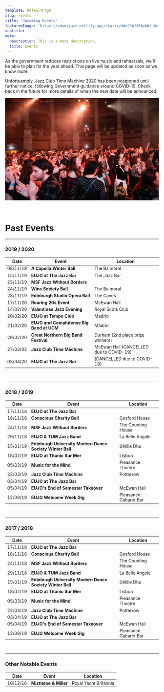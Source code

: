 ```yaml
---
template: DefaultPage
slug: events
title: 'Upcoming Events'
featuredImage: 'https://edunijazz.netlify.app/static/dde95bf308ebbfa0cf4b6da7bc728b3a/a296c/events-cover.jpg'
subtitle: ''
meta:
  description: This is a meta description.
  title: Events
---
```


As the government reduces restrictions on live music and rehearsals, we'll be able to plan for the year ahead. This page will be updated as soon as we know more.

Unfortuantely, Jazz Club Time Machine 2020 has been postponed until further notice, following Government guidance around COVID-19. Check back in the future for more details of when the new date will be announced.

![](../images/events.jpg)

<br/>

# Past Events

---

### 2019 / 2020

| Date     | Event                                    | Location                                |
|----------|------------------------------------------|-----------------------------------------|
| 08/11/19 | **A Capella Winter Ball**                | The Balmoral                            |
| 15/11/19 | **EUJO at The Jazz Bar**                 | The Jazz Bar                            |
| 23/11/19 | **MSF Jazz Without Borders**             |                                         |
| 24/11/19 | **Wine Society Ball**                    | The Balmoral                            |
| 28/11/19 | **Edinburgh Studio Opera Ball**          | The Caves                               |
| 17/11/20 | **Roaring 20s Event**                    | McEwan Hall                             |
| 14/02/20 | **Valentines Jazz Evening**              | Royal Scots Club                        |
| 20/02/20 | **EUJO at Tempo Club**                   | Madrid                                  |
| 21/02/20 | **EUJO and Complutense Big Band at UCM** | Madrid                                  |
| 29/02/20 | **Great Northern Big Band Festival**     | Durham (2nd place prize winners)        |
| 27/03/02 | **Jazz Club Time Machine**               | McEwan Hall (CANCELLED due to COVID-19) |
| 03/04/20 | **EUJO at The Jazz Bar**                 | (CANCELLED due to COVID-19)             |

<br/>

---

### 2018 / 2019

| Date     | Event                                                     | Location              |
|----------|-----------------------------------------------------------|-----------------------|
| 17/11/18 | **EUJO at The Jazz Bar**                                  |                       |
| 18/11/18 | **Conscious Charity Ball**                                | Gosford House         |
| 24/11/18 | **MSF Jazz Without Borders**                              | The Counting House    |
| 29/11/18 | **EUJO & TUM Jazz Band**                                  | La Belle Angele       |
| 15/01/19 | **Edinburgh University Modern Dance Society Winter Ball** | Ghillie Dhu           |
| 18/02/19 | **EUJO at Titanic Sur Mer**                               | Lisbon                |
| 05/03/19 | **Music for the Mind**                                    | Pleasance Theatre     |
| 22/03/19 | **Jazz Club Time Machine**                                | Potterrow             |
| 03/04/19 | **EUJO at The Jazz Bar**                                  |                       |
| 05/04/19 | **EUJO's End of Semester Takeover**                       | McEwan Hall           |
| 12/09/19 | **EUJO Welcome Week Gig**                                 | Pleasance Cabaret Bar |

<br/>

---

### 2017 / 2018

| Date     | Event                                                     | Location              |
|----------|-----------------------------------------------------------|-----------------------|
| 17/11/18 | **EUJO at The Jazz Bar**                                  |                       |
| 18/11/18 | **Conscious Charity Ball**                                | Gosford House         |
| 24/11/18 | **MSF Jazz Without Borders**                              | The Counting House    |
| 29/11/18 | **EUJO & TUM Jazz Band**                                  | La Belle Angele       |
| 15/01/19 | **Edinburgh University Modern Dance Society Winter Ball** | Ghillie Dhu           |
| 18/02/19 | **EUJO at Titanic Sur Mer**                               | Lisbon                |
| 05/03/19 | **Music for the Mind**                                    | Pleasance Theatre     |
| 22/03/19 | **Jazz Club Time Machine**                                | Potterrow             |
| 03/04/19 | **EUJO at The Jazz Bar**                                  |                       |
| 05/04/19 | **EUJO's End of Semester Takeover**                       | McEwan Hall           |
| 12/09/19 | **EUJO Welcome Week Gig**                                 | Pleasance Cabaret Bar |

<br/>

---

### Other Notable Events

| Date     | Event                                                     | Location              |
|----------|-----------------------------------------------------------|-----------------------|
| 10/12/16 | **Mistletoe & Miller**                                    | Royal Yacht Britannia |